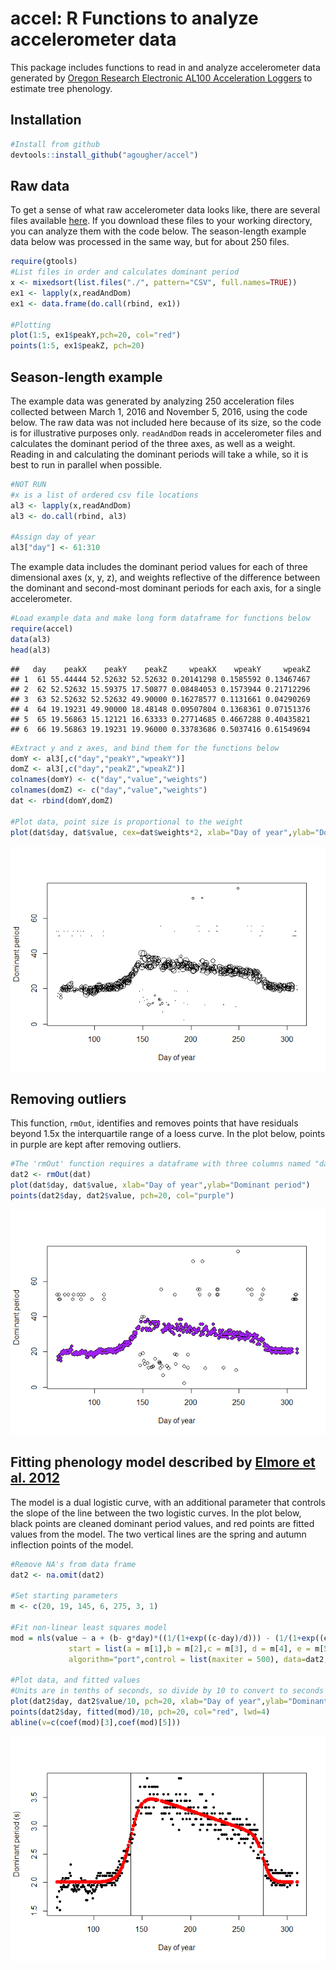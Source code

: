 
accel: R Functions to analyze accelerometer data
================================================

This package includes functions to read in and analyze accelerometer data generated by [Oregon Research Electronic AL100 Acceleration Loggers](https://sites.google.com/site/oregonresearchelectronics/home) to estimate tree phenology.

Installation
------------

``` r
#Install from github
devtools::install_github("agougher/accel")
```

Raw data
--------

To get a sense of what raw accelerometer data looks like, there are several files available [here](https://github.com/agougher/Public-data/tree/master/accel). If you download these files to your working directory, you can analyze them with the code below. The season-length example data below was processed in the same way, but for about 250 files.

``` r
require(gtools)
#List files in order and calculates dominant period
x <- mixedsort(list.files("./", pattern="CSV", full.names=TRUE))
ex1 <- lapply(x,readAndDom)
ex1 <- data.frame(do.call(rbind, ex1))

#Plotting
plot(1:5, ex1$peakY,pch=20, col="red")
points(1:5, ex1$peakZ, pch=20)
```

Season-length example
---------------------

The example data was generated by analyzing 250 acceleration files collected between March 1, 2016 and November 5, 2016, using the code below. The raw data was not included here because of its size, so the code is for illustrative purposes only. `readAndDom` reads in accelerometer files and calculates the dominant period of the three axes, as well as a weight. Reading in and calculating the dominant periods will take a while, so it is best to run in parallel when possible.

``` r
#NOT RUN
#x is a list of ordered csv file locations
al3 <- lapply(x,readAndDom)
al3 <- do.call(rbind, al3)

#Assign day of year
al3["day"] <- 61:310
```

The example data includes the dominant period values for each of three dimensional axes (x, y, z), and weights reflective of the difference between the dominant and second-most dominant periods for each axis, for a single accelerometer.

``` r
#Load example data and make long form dataframe for functions below
require(accel) 
data(al3)
head(al3)
```

    ##   day    peakX    peakY    peakZ     wpeakX    wpeakY     wpeakZ
    ## 1  61 55.44444 52.52632 52.52632 0.20141298 0.1585592 0.13467467
    ## 2  62 52.52632 15.59375 17.50877 0.08484053 0.1573944 0.21712296
    ## 3  63 52.52632 52.52632 49.90000 0.16278577 0.1131661 0.04290269
    ## 4  64 19.19231 49.90000 18.48148 0.09507804 0.1368361 0.07151376
    ## 5  65 19.56863 15.12121 16.63333 0.27714685 0.4667288 0.40435821
    ## 6  66 19.56863 19.19231 19.96000 0.33783686 0.5037416 0.61549694

``` r
#Extract y and z axes, and bind them for the functions below
domY <- al3[,c("day","peakY","wpeakY")]
domZ <- al3[,c("day","peakZ","wpeakZ")]
colnames(domY) <- c("day","value","weights")
colnames(domZ) <- c("day","value","weights")
dat <- rbind(domY,domZ)

#Plot data, point size is proportional to the weight
plot(dat$day, dat$value, cex=dat$weights*2, xlab="Day of year",ylab="Dominant period")
```

![](README_files/figure-markdown_github/unnamed-chunk-4-1.png)

Removing outliers
-----------------

This function, `rmOut`, identifies and removes points that have residuals beyond 1.5x the interquartile range of a loess curve. In the plot below, points in purple are kept after removing outliers.

``` r
#The 'rmOut' function requires a dataframe with three columns named "day","value", and "weights"
dat2 <- rmOut(dat)
plot(dat$day, dat$value, xlab="Day of year",ylab="Dominant period")
points(dat2$day, dat2$value, pch=20, col="purple")
```

![](README_files/figure-markdown_github/unnamed-chunk-5-1.png)

Fitting phenology model described by [Elmore et al. 2012](http://onlinelibrary.wiley.com/doi/10.1111/j.1365-2486.2011.02521.x/full)
-----------------------------------------------------------------------------------------------------------------------------------

The model is a dual logistic curve, with an additional parameter that controls the slope of the line between the two logistic curves. In the plot below, black points are cleaned dominant period values, and red points are fitted values from the model. The two vertical lines are the spring and autumn inflection points of the model.

``` r
#Remove NA's from data frame
dat2 <- na.omit(dat2)

#Set starting parameters
m <- c(20, 19, 145, 6, 275, 3, 1)

#Fit non-linear least squares model
mod = nls(value ~ a + (b- g*day)*((1/(1+exp((c-day)/d))) - (1/(1+exp((e-day)/f)))), 
             start = list(a = m[1],b = m[2],c = m[3], d = m[4], e = m[5], f = m[6], g = m[7] ), 
             algorithm="port",control = list(maxiter = 500), data=dat2, weights=dat2$weights^2)

#Plot data, and fitted values
#Units are in tenths of seconds, so divide by 10 to convert to seconds
plot(dat2$day, dat2$value/10, pch=20, xlab="Day of year",ylab="Dominant period (s)")
points(dat2$day, fitted(mod)/10, pch=20, col="red", lwd=4)
abline(v=c(coef(mod)[3],coef(mod)[5]))
```

![](README_files/figure-markdown_github/unnamed-chunk-6-1.png)
